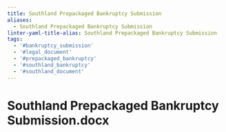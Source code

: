 ```yaml
---
title: Southland Prepackaged Bankruptcy Submission
aliases:
  - Southland Prepackaged Bankruptcy Submission
linter-yaml-title-alias: Southland Prepackaged Bankruptcy Submission
tags:
  - '#bankruptcy_submission'
  - '#legal_document'
  - '#prepackaged_bankruptcy'
  - '#southland_bankruptcy'
  - '#southland_document'
---
```

# Southland Prepackaged Bankruptcy Submission.docx
